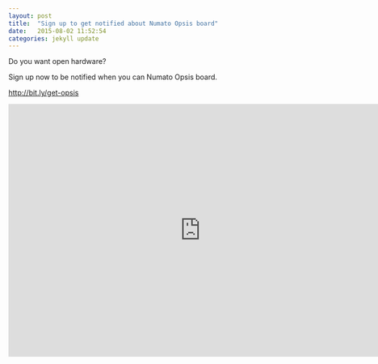 ```yaml
---
layout: post
title:  "Sign up to get notified about Numato Opsis board"
date:   2015-08-02 11:52:54
categories: jekyll update
---
```


Do you want open hardware?

Sign up now to be notified when you can Numato Opsis board.

http://bit.ly/get-opsis

<iframe src="https://docs.google.com/forms/d/1eAvu4XtqZjLzjhycJmveJGGre0SvB03JjHGEqj0C62w/viewform?embedded=true" width="760" height="500" frameborder="0" marginheight="0" marginwidth="0">Loading...</iframe>
